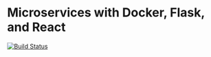 # Microservices with Docker, Flask, and React

[![Build Status](https://travis-ci.org/mpdevilleres/testdriven-app.svg?branch=master)](https://travis-ci.org/mpdevilleres/testdriven-app)
